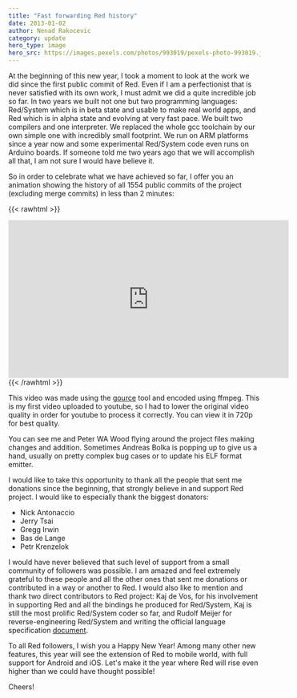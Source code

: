 ```yaml
---
title: "Fast forwarding Red history"
date: 2013-01-02 
author: Nenad Rakocevic 
category: update
hero_type: image
hero_src: https://images.pexels.com/photos/993019/pexels-photo-993019.jpeg?auto=compress&cs=tinysrgb&h=650&w=940
---
```


At the beginning of this new year, I took a moment to look at the work we did since the first public commit of Red. Even if I am a perfectionist that is never satisfied with its own work, I must admit we did a quite incredible job so far. In two years we built not one but two programming languages: Red/System which is in beta state and usable to make real world apps, and Red which is in alpha state and evolving at very fast pace. We built two compilers and one interpreter. We replaced the whole gcc toolchain by our own simple one with incredibly small footprint. We run on ARM platforms since a year now and some experimental Red/System code even runs on Arduino boards. If someone told me two years ago that we will accomplish all that, I am not sure I would have believe it.

So in order to celebrate what we have achieved so far, I offer you an animation showing the history of all 1554 public commits of the project (excluding merge commits) in less than 2 minutes:

{{< rawhtml >}}
<iframe width="560" height="315" src="https://www.youtube.com/embed/OvUcE8mK7Os" title="YouTube video player" frameborder="0" allow="accelerometer; autoplay; clipboard-write; encrypted-media; gyroscope; picture-in-picture" allowfullscreen></iframe>
{{< /rawhtml >}}

This video was made using the [gource](http://code.google.com/p/gource/) tool and encoded using ffmpeg. This is my first video uploaded to youtube, so I had to lower the original video quality in order for youtube to process it correctly. You can view it in 720p for best quality.

You can see me and Peter WA Wood flying around the project files making changes and addition. Sometimes Andreas Bolka is popping up to give us a hand, usually on pretty complex bug cases or to update  his ELF format emitter.

I would like to take this opportunity to thank all the people that sent me donations since the beginning, that strongly believe in and support Red project. I would like to especially thank the biggest donators:

- Nick Antonaccio
- Jerry Tsai
- Gregg Irwin
- Bas de Lange
- Petr Krenzelok

I would have never believed that such level of support from a small community of followers was possible. I am amazed and feel extremely grateful to these people and all the other ones that sent me donations or contributed in a way or another to Red. I would also like to mention and thank two direct contributors to Red project: Kaj de Vos, for his involvement in supporting Red and all the bindings he produced for Red/System, Kaj is still the most prolific Red/System coder so far, and Rudolf Meijer for reverse-engineering Red/System and writing the official language specification [document](http://static.red-lang.org/red-system-specs.html).

To all Red followers, I wish you a Happy New Year! Among many other new features, this year will see the extension of Red to mobile world, with full support for Android and iOS. Let's make it the year where Red will rise even higher than we could have thought possible!

Cheers!
